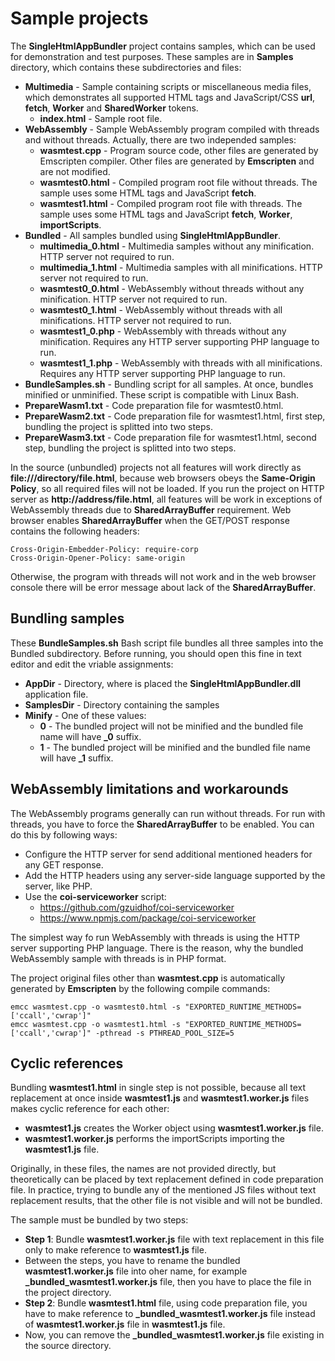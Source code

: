 # Sample projects

The **SingleHtmlAppBundler** project contains samples, which can be used for demonstration and test purposes\. These samples are in **Samples** directory, which contains these subdirectories and files:


* **Multimedia** \- Sample containing scripts or miscellaneous media files, which demonstrates all supported HTML tags and JavaScript/CSS **url**, **fetch**, **Worker** and **SharedWorker** tokens\.
  * **index\.html** \- Sample root file\.
* **WebAssembly** \- Sample WebAssembly program compiled with threads and without threads\. Actually, there are two independed samples:
  * **wasmtest\.cpp** \- Program source code, other files are generated by Emscripten compiler\. Other files are generated by **Emscripten** and are not modified\.
  * **wasmtest0\.html** \- Compiled program root file without threads\. The sample uses some HTML tags and JavaScript **fetch**\.
  * **wasmtest1\.html** \- Compiled program root file with threads\. The sample uses some HTML tags and JavaScript **fetch**, **Worker**, **importScripts**\.
* **Bundled** \- All samples bundled using **SingleHtmlAppBundler**\.
  * **multimedia\_0\.html** \- Multimedia samples without any minification\. HTTP server not required to run\.
  * **multimedia\_1\.html** \- Multimedia samples with all minifications\. HTTP server not required to run\.
  * **wasmtest0\_0\.html** \- WebAssembly without threads without any minification\. HTTP server not required to run\.
  * **wasmtest0\_1\.html** \- WebAssembly without threads with all minifications\. HTTP server not required to run\.
  * **wasmtest1\_0\.php** \- WebAssembly with threads without any minification\. Requires any HTTP server supporting PHP language to run\.
  * **wasmtest1\_1\.php** \- WebAssembly with threads with all minifications\. Requires any HTTP server supporting PHP language to run\.
* **BundleSamples\.sh** \- Bundling script for all samples\. At once, bundles minified or unminified\. These script is compatible with Linux Bash\.
* **PrepareWasm1\.txt** \- Code preparation file for wasmtest0\.html\.
* **PrepareWasm2\.txt** \- Code preparation file for wasmtest1\.html, first step, bundling the project is splitted into two steps\.
* **PrepareWasm3\.txt** \- Code preparation file for wasmtest1\.html, second step, bundling the project is splitted into two steps\.

In the source \(unbundled\) projects not all features will work directly as **file:///directory/file\.html**, because web browsers obeys the **Same\-Origin Policy**, so all required files will not be loaded\. If you run the project on HTTP server as **http://address/file\.html**, all features will be work in exceptions of WebAssembly threads due to **SharedArrayBuffer** requirement\. Web browser enables **SharedArrayBuffer** when the GET/POST response contains the following headers:

```
Cross-Origin-Embedder-Policy: require-corp
Cross-Origin-Opener-Policy: same-origin
```

Otherwise, the program with threads will not work and in the web browser console there will be error message about lack of the **SharedArrayBuffer**\.

## Bundling samples

These **BundleSamples\.sh** Bash script file bundles all three samples into the Bundled subdirectory\. Before running, you should open this fine in text editor and edit the vriable assignments:


* **AppDir** \- Directory, where is placed the **SingleHtmlAppBundler\.dll** application file\.
* **SamplesDir** \- Directory containing the samples
* **Minify** \- One of these values:
  * **0** \- The bundled project will not be minified and the bundled file name will have **\_0** suffix\.
  * **1** \- The bundled project will be minified and the bundled file name will have **\_1** suffix\.

## WebAssembly limitations and workarounds

The WebAssembly programs generally can run without threads\. For run with threads, you have to force the **SharedArrayBuffer** to be enabled\. You can do this by following ways:


* Configure the HTTP server for send additional mentioned headers for any GET response\.
* Add the HTTP headers using any server\-side language supported by the server, like PHP\.
* Use the **coi\-serviceworker** script:
  * [https://github\.com/gzuidhof/coi\-serviceworker](https://github.com/gzuidhof/coi-serviceworker "https://github.com/gzuidhof/coi-serviceworker")
  * [https://www\.npmjs\.com/package/coi\-serviceworker](https://www.npmjs.com/package/coi-serviceworker "https://www.npmjs.com/package/coi-serviceworker")

The simplest way fo run WebAssembly with threads is using the HTTP server supporting PHP language\. There is the reason, why the bundled WebAssembly sample with threads is in PHP format\.

The project original files other than **wasmtest\.cpp** is automatically generated by **Emscripten** by the following compile commands:

```
emcc wasmtest.cpp -o wasmtest0.html -s "EXPORTED_RUNTIME_METHODS=['ccall','cwrap']"
emcc wasmtest.cpp -o wasmtest1.html -s "EXPORTED_RUNTIME_METHODS=['ccall','cwrap']" -pthread -s PTHREAD_POOL_SIZE=5
```

## Cyclic references

Bundling **wasmtest1\.html** in single step is not possible, because all text replacement at once inside **wasmtest1\.js** and **wasmtest1\.worker\.js** files makes cyclic reference for each other:


* **wasmtest1\.js** creates the Worker object using **wasmtest1\.worker\.js** file\.
* **wasmtest1\.worker\.js** performs the importScripts importing the **wasmtest1\.js** file\.

Originally, in these files, the names are not provided directly, but theoretically can be placed by text replacement defined in code preparation file\. In practice, trying to bundle any of the mentioned JS files without text replacement results, that the other file is not visible and will not be bundled\.

The sample must be bundled by two steps:


* **Step 1**: Bundle **wasmtest1\.worker\.js** file with text replacement in this file only to make reference to **wasmtest1\.js** file\.
* Between the steps, you have to rename the bundled **wasmtest1\.worker\.js** file into oher name, for example **\_bundled\_wasmtest1\.worker\.js** file, then you have to place the file in the project directory\.
* **Step 2**: Bundle **wasmtest1\.html** file, using code preparation file, you have to make reference to **\_bundled\_wasmtest1\.worker\.js** file instead of **wasmtest1\.worker\.js** file in **wasmtest1\.js** file\.
* Now, you can remove the **\_bundled\_wasmtest1\.worker\.js** file existing in the source directory\.




